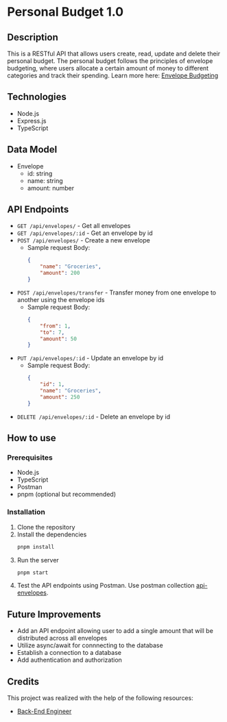 # Personal Budget 1.0

## Description

This is a RESTful API that allows users create, read, update and delete their personal budget. The personal budget follows the principles of envelope budgeting, where users allocate a certain amount of money to different categories and track their spending. Learn more here: [Envelope Budgeting](https://www.thebalancemoney.com/what-is-envelope-budgeting-1293682)

## Technologies

- Node.js
- Express.js
- TypeScript

## Data Model

- Envelope
  - id: string
  - name: string
  - amount: number

## API Endpoints

- `GET /api/envelopes/` - Get all envelopes
- `GET /api/envelopes/:id` - Get an envelope by id
- `POST /api/envelopes/` - Create a new envelope
    - Sample request Body: 
        ```json
        {
            "name": "Groceries",
            "amount": 200
        }
        ```
- `POST /api/envelopes/transfer` - Transfer money from one envelope to another using the envelope ids
    - Sample request Body: 
        ```json
        {
            "from": 1,
            "to": 7,
            "amount": 50
        }
        ```
- `PUT /api/envelopes/:id` - Update an envelope by id
    - Sample request Body: 
        ```json
        {
            "id": 1,
            "name": "Groceries",
            "amount": 250
        }
        ```
- `DELETE /api/envelopes/:id` - Delete an envelope by id

## How to use

### Prerequisites

- Node.js
- TypeScript
- Postman
- pnpm (optional but recommended)

### Installation

1. Clone the repository
2. Install the dependencies
    ```bash
    pnpm install
    ```
3. Run the server
    ```bash
    pnpm start
    ```
4. Test the API endpoints using Postman. Use postman collection [api-envelopes](./api-envelopes.postman_collection.json).

## Future Improvements

- Add an API endpoint allowing user to add a single amount that will be distributed across all envelopes
- Utilize async/await for connnecting to the database
- Establish a connection to a database
- Add authentication and authorization

## Credits

This project was realized with the help of the following resources:
- [Back-End Engineer](https://www.codecademy.com/learn/paths/back-end-engineer-career-path)